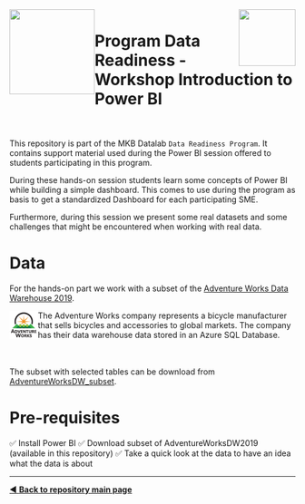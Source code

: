 <img align="left" width="150" height="150" src="https://github.com/dpbac/workshop-data-readiness-power-bi/blob/master/images/SCjRGgjT_400x400.jpg">
<img align="right" width="100" height="100" src="https://github.com/dpbac/workshop-data-readiness-power-bi/blob/master/images/index.jpg">

# Program Data Readiness - Workshop Introduction to Power BI

<br/><br/>
This repository is part of the MKB Datalab  `Data Readiness Program`.  It contains support material used during the Power BI session offered to 
students participating in this program.

During these hands-on session students learn some concepts of Power BI while building a simple dashboard. This comes to use during the program as 
basis to get a standardized Dashboard for each participating SME.

Furthermore, during this session we present some real datasets and some challenges that might be encountered when working with real data.

# Data

For the hands-on part we work with a subset of the 
[Adventure Works Data Warehouse 2019]( https://github.com/microsoft/sql-server-samples/releases/download/adventureworks/AdventureWorksDW2019.bak).

<img align="left" width="50" height="50" src="https://github.com/MKB-Datalab/workshop-data-readiness-power-bi/blob/master/images/adventure-works-logo-150x150.png"> 
The Adventure Works company represents a bicycle manufacturer that sells bicycles and accessories to global markets. The company has their data warehouse data 
stored in an Azure SQL Database. 

<br/><br/>
The subset with selected tables can be download from [AdventureWorksDW_subset](https://github.com/MKB-Datalab/workshop-data-readiness-power-bi/tree/master/AdventureWorksDW_subset).


# Pre-requisites

:white_check_mark: Install Power BI
:white_check_mark: Download subset of AdventureWorksDW2019 (available in this repository)
:white_check_mark: Take a quick look at the data to have an idea what the data is about



-------------------------------------
[:arrow_backward: **Back to repository main page**](https://github.com/dpbac/test_mkb_knowledge_repo)